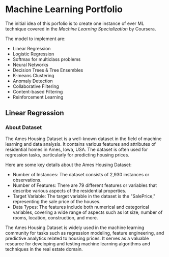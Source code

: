 # Machine Learning Portfolio

The initial idea of this porfolio is to create one instance of ever ML technique covered in the *Machine Learning Specialization* by Coursera.

The model to implement are:

- Linear Regression
- Logistic Regression
- Softmax for multiclass problems
- Neural Networks
- Decision Trees & Tree Ensembles
- K-means Clustering
- Anomaly Detection
- Collaborative Filtering
- Content-based Filtering
- Reinforcement Learning

## Linear Regression

### About Dataset

The Ames Housing Dataset is a well-known dataset in the field of machine
learning and data analysis. It contains various features and attributes of
residential homes in Ames, Iowa, USA. The dataset is often used for regression
tasks, particularly for predicting housing prices.

Here are some key details about the Ames Housing Dataset:

- Number of Instances: The dataset consists of 2,930 instances or observations.
- Number of Features: There are 79 different features or variables that describe
  various aspects of the residential properties.
- Target Variable: The target variable in the dataset is the "SalePrice,"
  representing the sale price of the houses.
- Data Types: The features include both numerical and categorical variables,
  covering a wide range of aspects such as lot size, number of rooms, location,
  construction, and more.

The Ames Housing Dataset is widely used in the machine learning community for
tasks such as regression modeling, feature engineering, and predictive analytics
related to housing prices. It serves as a valuable resource for developing and
testing machine learning algorithms and techniques in the real estate domain.
